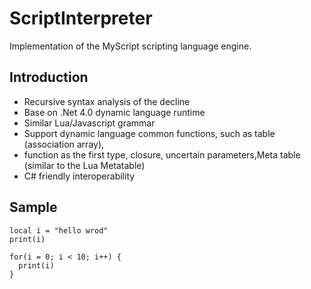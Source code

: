 # ScriptInterpreter
Implementation of the MyScript scripting language engine.

## Introduction
* Recursive syntax analysis of the decline 
* Base on .Net 4.0  dynamic language runtime
* Similar Lua/Javascript grammar
* Support dynamic language common functions, such as table (association   array), 
* function as the first type, closure, uncertain parameters,Meta table (similar to the Lua Metatable)
* C# friendly interoperability

## Sample
```script
local i = "hello wrod"
print(i)

for(i = 0; i < 10; i++) {
  print(i)
}
```
